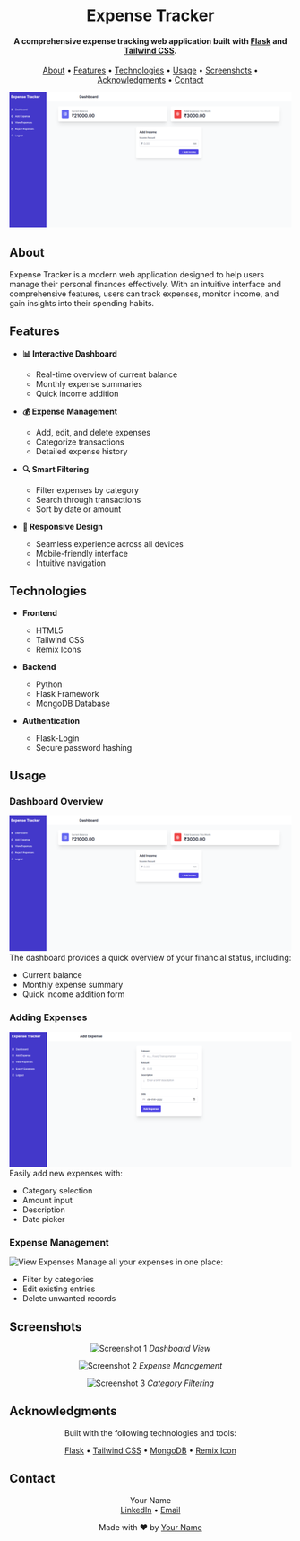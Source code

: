 <h1 align="center">Expense Tracker</h1>

<h4 align="center">A comprehensive expense tracking web application built with <a href="https://flask.palletsprojects.com/" target="_blank">Flask</a> and <a href="https://tailwindcss.com/" target="_blank">Tailwind CSS</a>.</h4>

<p align="center">
    <a href="#about">About</a> •
    <a href="#features">Features</a> •
    <a href="#technologies">Technologies</a> •
    <a href="#usage">Usage</a> •
    <a href="#screenshots">Screenshots</a> •
    <a href="#acknowledgments">Acknowledgments</a> •
    <a href="#contact">Contact</a>
</p>

![Dashboard Preview](screenshots/dashboard.png)

## About

<p>
Expense Tracker is a modern web application designed to help users manage their personal finances effectively. With an intuitive interface and comprehensive features, users can track expenses, monitor income, and gain insights into their spending habits.
</p>

## Features

- **📊 Interactive Dashboard**
  - Real-time overview of current balance
  - Monthly expense summaries
  - Quick income addition

- **💰 Expense Management**
  - Add, edit, and delete expenses
  - Categorize transactions
  - Detailed expense history

- **🔍 Smart Filtering**
  - Filter expenses by category
  - Search through transactions
  - Sort by date or amount

- **📱 Responsive Design**
  - Seamless experience across all devices
  - Mobile-friendly interface
  - Intuitive navigation

## Technologies

- **Frontend**
  - HTML5
  - Tailwind CSS
  - Remix Icons

- **Backend**
  - Python
  - Flask Framework
  - MongoDB Database

- **Authentication**
  - Flask-Login
  - Secure password hashing

## Usage

### Dashboard Overview
![Dashboard](screenshots/dashboard.png)
The dashboard provides a quick overview of your financial status, including:
- Current balance
- Monthly expense summary
- Quick income addition form

### Adding Expenses
![Add Expense](screenshots/add_expense.png)
Easily add new expenses with:
- Category selection
- Amount input
- Description
- Date picker

### Expense Management
![View Expenses](screenshots/view_expenses.png)
Manage all your expenses in one place:
- Filter by categories
- Edit existing entries
- Delete unwanted records

## Screenshots

<div align="center">

![Screenshot 1](screenshots/screenshot1.png)
*Dashboard View*

![Screenshot 2](screenshots/screenshot2.png)
*Expense Management*

![Screenshot 3](screenshots/screenshot3.png)
*Category Filtering*

</div>

## Acknowledgments

<p align="center">Built with the following technologies and tools:</p>

<p align="center">
    <a href="https://flask.palletsprojects.com/">Flask</a> •
    <a href="https://tailwindcss.com/">Tailwind CSS</a> •
    <a href="https://www.mongodb.com/">MongoDB</a> •
    <a href="https://remixicon.com/">Remix Icon</a>
</p>

## Contact

<p align="center">
    Your Name<br>
    <a href="https://linkedin.com/in/yourprofile">LinkedIn</a> •
    <a href="mailto:your.email@example.com">Email</a>
</p>

<p align="center">
    Made with ❤️ by <a href="https://github.com/yourusername">Your Name</a>
</p>